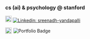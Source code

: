 ### cs (ai) & psychology @ stanford
<img src="https://cdn.jsdelivr.net/gh/devicons/devicon/icons/linkedin/linkedin-original.svg" width="20"/> [![Linkedin: sreenadh-yandapalli](https://img.shields.io/badge/-sreenadh--yandapalli-blue?style=flat-square&logo=Linkedin&logoColor=white&link=https://www.linkedin.com/in/sreenadh-yandapalli/)](https://www.linkedin.com/in/sreenadh-yandapalli/)
<p>
  <a href="https://www.syandapalli.com/" target="_blank" style="display: inline-flex; align-items: center; text-decoration: none;">
    <img src="https://img.icons8.com/ios-filled/50/000000/cursor.png" alt="Click icon" width="20" style="margin-right: 6px;" />
    <img src="https://img.shields.io/badge/-syandapalli.com-black?style=flat-square&logo=about-dot-me&logoColor=white" alt="Portfolio Badge" />
  </a>
</p>
